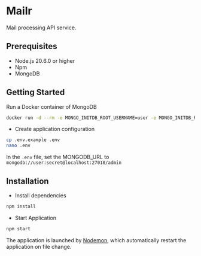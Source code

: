# Mailr

Mail processing API service.

## Prerequisites

- Node.js 20.6.0 or higher
- Npm
- MongoDB

## Getting Started

Run a Docker container of MongoDB

```bash
docker run -d --rm -e MONGO_INITDB_ROOT_USERNAME=user -e MONGO_INITDB_ROOT_PASSWORD=secret -p 27018:27017 --name mongodb mongo:8.0
```

- Create application configuration

```bash
cp .env.example .env
nano .env
```

In the `.env` file, set the MONGODB_URL to `mongodb://user:secret@localhost:27018/admin`

## Installation

- Install dependencies

```bash
npm install
```

- Start Application

```bash
npm start
```

The application is launched by [Nodemon,](https://nodemon.com) which automatically restart the application on file change.
